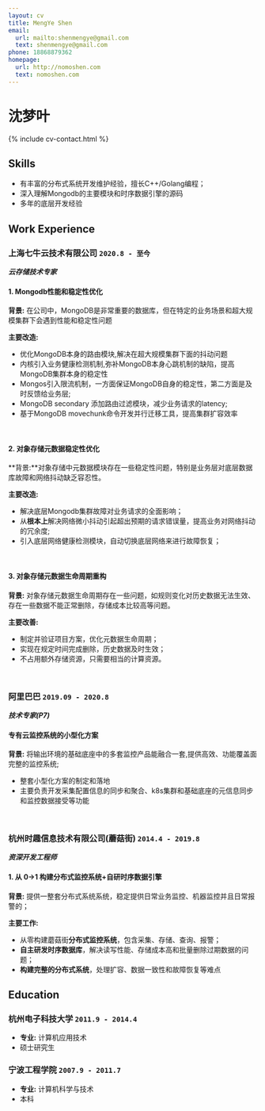 ```yaml
---
layout: cv
title: MengYe Shen
email:
  url: mailto:shenmengye@gmail.com
  text: shenmengye@gmail.com
phone: 18868879362
homepage:
  url: http://nomoshen.com
  text: nomoshen.com
---
```


# **沈**梦叶

<!--
include contact information from the front matter
Supported arguments:

    - homepage: url, text
        - phone
        - email
            -->

{% include cv-contact.html %}

## Skills

* 有丰富的分布式系统开发维护经验，擅长C++/Golang编程；
* 深入理解Mongodb的主要模块和时序数据引擎的源码
* 多年的底层开发经验

## Work Experience
### **上海七牛云技术有限公司** `2020.8 - 至今`

_**云存储技术专家**_<br>

#### 1. Mongodb性能和稳定性优化

**背景:** 在公司中，MongoDB是非常重要的数据库，但在特定的业务场景和超大规模集群下会遇到性能和稳定性问题

**主要改造:**

* 优化MongoDB本身的路由模块,解决在超大规模集群下面的抖动问题
* 内核引入业务健康检测机制,弥补MongoDB本身心跳机制的缺陷，提高MongoDB集群本身的稳定性
* Mongos引入限流机制，一方面保证MongoDB自身的稳定性，第二方面是及时反馈给业务层;
* MongoDB secondary 添加路由过滤模块，减少业务请求的latency;
* 基于MongoDB movechunk命令开发并行迁移工具，提高集群扩容效率

<br>

#### 2. 对象存储元数据稳定性优化

**背景:**对象存储中元数据模块存在一些稳定性问题，特别是业务层对底层数据库故障和网络抖动缺乏容忍性。

**主要改造:**

* 解决底层Mongodb集群故障对业务请求的全面影响；
* 从**根本上**解决网络微小抖动引起超出预期的请求错误量，提高业务对网络抖动的冗余度;
* 引入底层网络健康检测模块，自动切换底层网络来进行故障恢复；

<br>

#### 3. 对象存储元数据生命周期重构

**背景:** 对象存储元数据生命周期存在一些问题，如规则变化对历史数据无法生效、存在一些数据不能正常删除，存储成本比较高等问题。

**主要改善:**

* 制定并验证项目方案，优化元数据生命周期；
* 实现在规定时间完成删除，历史数据及时生效；
* 不占用额外存储资源，只需要相当的计算资源。

<br>

### **阿里巴巴** `2019.09 - 2020.8`

_**技术专家(P7)**_<br>

#### 专有云监控系统的小型化方案

**背景:** 将输出环境的基础底座中的多套监控产品能融合⼀套,提供⾼效、功能覆盖⾯完整的监控系统;

* 整套小型化方案的制定和落地
* 主要负责开发采集配置信息的同步和聚合、k8s集群和基础底座的元信息同步和监控数据接受等功能

<br>

### **杭州时趣信息技术有限公司(蘑菇街)** `2014.4 - 2019.8`

_**资深开发工程师**_<br>

#### 1. 从 0->1 构建分布式监控系统+自研时序数据引擎

**背景:** 提供一整套分布式系统系统，稳定提供日常业务监控、机器监控并且日常报警的；

**主要工作:**

* 从零构建蘑菇街**分布式监控系统**，包含采集、存储、查询、报警；
* **自主研发时序数据库**，解决读写性能、存储成本高和批量删除过期数据的问题；
* **构建完整的分布式系统**，处理扩容、数据一致性和故障恢复等难点

## Education

### **杭州电子科技大学** `2011.9 - 2014.4`

- **专业:** 计算机应用技术
- 硕士研究生

### **宁波工程学院** `2007.9 - 2011.7`

- **专业:** 计算机科学与技术
- 本科

<!-- ### Footer

Last updated: May 2023 -->
